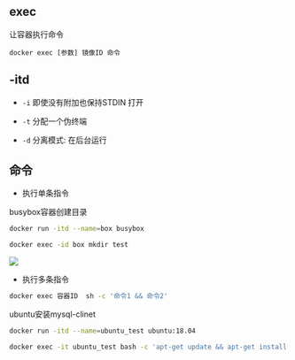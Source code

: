 <!--
 * @Description: 
 * @Version: 1.0
 * @Author: DaLao
 * @Email: dalao_li@163.com
 * @Date: 2022-01-12 04:30:33
 * @LastEditors: DaLao
 * @LastEditTime: 2022-01-12 18:30:19
-->


## exec

让容器执行命令

```
docker exec [参数] 镜像ID 命令
```

## -itd

- `-i` 即使没有附加也保持STDIN 打开

- `-t` 分配一个伪终端
  
- `-d` 分离模式: 在后台运行


## 命令

- 执行单条指令

busybox容器创建目录

```sh
docker run -itd --name=box busybox 

docker exec -id box mkdir test
```
![](https://cdn.hurra.ltd/img/20220112043735.png)

- 执行多条指令

```sh
docker exec 容器ID  sh -c '命令1 && 命令2'
```

ubuntu安装mysql-clinet

```sh
docker run -itd --name=ubuntu_test ubuntu:18.04

docker exec -it ubuntu_test bash -c 'apt-get update && apt-get install -y mysql-client'
```